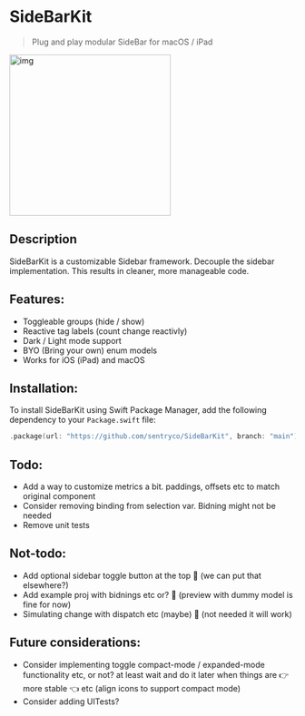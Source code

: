 # SideBarKit

> Plug and play modular SideBar for macOS / iPad

<img width="284" alt="img" src="https://s11.gifyu.com/images/SO1fC.gif">

## Description

SideBarKit is a customizable Sidebar framework. Decouple the sidebar implementation. This results in cleaner, more manageable code.

## Features:

- Toggleable groups (hide / show)
- Reactive tag labels (count change reactivly)
- Dark / Light mode support
- BYO (Bring your own) enum models
- Works for iOS (iPad) and macOS

## Installation:

To install SideBarKit using Swift Package Manager, add the following dependency to your `Package.swift` file:
```swift
.package(url: "https://github.com/sentryco/SideBarKit", branch: "main")
```

## Todo:

- Add a way to customize metrics a bit. paddings, offsets etc to match original component 
- Consider removing binding from selection var. Bidning might not be needed  
- Remove unit tests 

## Not-todo:

- Add optional sidebar toggle button at the top 🚫 (we can put that elsewhere?)
- Add example proj with bidnings etc or? 🚫 (preview with dummy model is fine for now)
- Simulating change with dispatch etc (maybe) 🚫 (not needed it will work)

## Future considerations:

- Consider implementing toggle compact-mode / expanded-mode functionality etc, or not? at least wait and do it later when things are 👉 more stable 👈 etc (align icons to support compact mode)
- Consider adding UITests?

